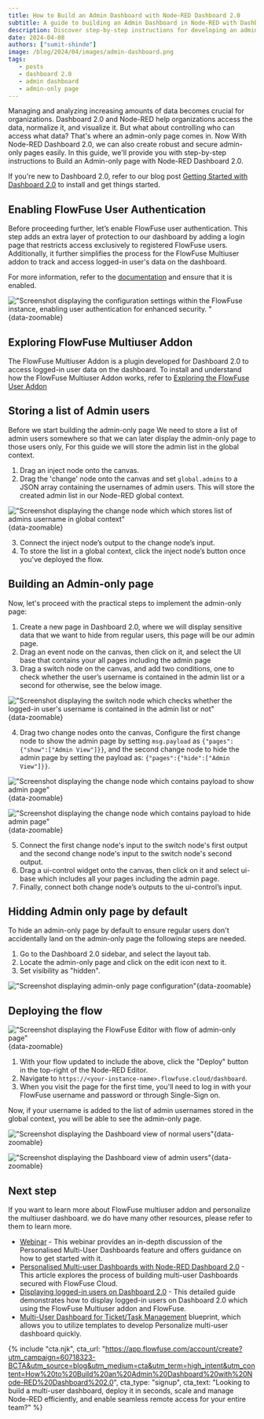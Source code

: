 ```yaml
---
title: How to Build an Admin Dashboard with Node-RED Dashboard 2.0
subtitle: A guide to building an Admin Dashboard in Node-RED with Dashboard 2.0
description: Discover step-by-step instructions for developing an admin-only page in Node-RED Dashboard 2.0 using the FlowFuse Multiuser addon. Additionally, learn how to secure Dashboard 2.0 and explore the features of the FlowFuse multiuser addon.
date: 2024-04-08
authors: ["sumit-shinde"]
image: /blog/2024/04/images/admin-dashboard.png
tags:
   - posts
   - dashboard 2.0
   - admin dashboard
   - admin-only page
---
```


Managing and analyzing increasing amounts of data becomes crucial for organizations. Dashboard 2.0 and Node-RED help organizations access the data, normalize it, and visualize it. But what about controlling who can access what data? That's where an admin-only page comes in. Now With Node-RED Dashboard 2.0, we can also create robust and secure admin-only pages easily. In this guide, we'll provide you with step-by-step instructions to Build an Admin-only page with Node-RED Dashboard 2.0.

<!--more-->

If you're new to Dashboard 2.0, refer to our blog post [Getting Started with Dashboard 2.0](/blog/2024/03/dashboard-getting-started/) to install and get things started.

## Enabling FlowFuse User Authentication

Before proceeding further, let’s enable FlowFuse user authentication. This step adds an extra layer of protection to our dashboard by adding a login page that restricts access exclusively to registered FlowFuse users. Additionally, it further simplifies the process for the FlowFuse Multiuser addon to track and access logged-in user's data on the dashboard.

For more information, refer to the [documentation](/docs/user/instance-settings/#flowfuse-user-authentication) and ensure that it is enabled.

!["Screenshot displaying the configuration settings within the FlowFuse instance, enabling user authentication for enhanced security.
"](./images/building-admin-panel-node-red-dashboard-2-flowfuse-instance-setting.png "Screenshot displaying the configuration settings within the FlowFuse instance, enabling user authentication for enhanced security.
"){data-zoomable}

## Exploring FlowFuse Multiuser Addon 

The FlowFuse Multiuser Addon is a plugin developed for Dashboard 2.0 to access logged-in user data on the dashboard. To install and understand how the FlowFuse Multiuser Addon works, refer to [Exploring the FlowFuse User Addon ](/blog/2024/04/displaying-logged-in-users-on-dashboard/#enabling-flowfuse-user-authentication)

## Storing a list of Admin users

Before we start building the admin-only page We need to store a list of admin users somewhere so that we can later display the admin-only page to those users only, For this guide we will store the admin list in the global context.

1. Drag an inject node onto the canvas.
2. Drag the 'change' node onto the canvas and set `global.admins` to a JSON array containing the usernames of admin users. This will store the created admin list in our Node-RED global context.

!["Screenshot displaying the change node which which stores list of admins username in global context"](./images/building-admin-panel-node-red-dashboard-2-change-node-for-storing-adminlist-to-global-contenxt.png "Screenshot displaying the change node which which stores list of admins username in global context"){data-zoomable}

3. Connect the inject node’s output to the change node’s input.
4. To store the list in a global context, click the inject node’s button once you've deployed the flow.

## Building an Admin-only page

Now, let's proceed with the practical steps to implement the admin-only page:

1. Create a new page in Dashboard 2.0, where we will display sensitive data that we want to hide from regular users, this page will be our admin page.
2. Drag an event node on the canvas, then click on it, and select the UI base that contains your all pages including the admin page 
3. Drag a switch node on the canvas, and add two conditions, one to check whether the user’s username is contained in the admin list or a second for otherwise, see the below image.

!["Screenshot displaying the switch node which checks whether the logged-in user's username is contained in the admin list or not"](./images/building-admin-panel-node-red-dashboard-2-switch-node-checking-page-viewer-isadmin.png "Screenshot displaying the switch node which checks whether the logged-in user's username is contained in the admin list or not"){data-zoomable}

4. Drag two change nodes onto the canvas, Configure the first change node to show the admin page by setting `msg.payload` as `{"pages":{"show":["Admin View"]}}`, and the second change node to hide the admin page by setting the payload as: `{"pages":{"hide":["Admin View"]}}`.

!["Screenshot displaying the change node which contains payload to show admin page"](./images/building-admin-panel-node-red-dashboard-2-change-node-for-showing-page.png "Screenshot displaying the change node which contains payload to show admin page"){data-zoomable}

!["Screenshot displaying the change node which contains payload to hide admin page"](./images/building-admin-panel-node-red-dashboard-2-change-node-for-hidding-page.png "Screenshot displaying the change node which contains payload to display admin page"){data-zoomable}

5. Connect the first change node's input to the switch node's first output and the second change node's input to the switch node's second output.
6. Drag a ui-control widget onto the canvas, then click on it and select ui-base which includes all your pages including the admin page. 
7. Finally, connect both change node’s outputs to the ui-control’s input.

## Hidding Admin only page by default 

To hide an admin-only page by default to ensure regular users don't accidentally land on the admin-only page the following steps are needed.

1. Go to the Dashboard 2.0 sidebar, and select the layout tab.
2. Locate the admin-only page and click on the edit icon next to it.
3. Set visibility as "hidden".

!["Screenshot displaying admin-only page configuration"](./images/building-admin-panel-node-red-dashboard-2-admin-only-page-configuration.png "Screenshot displaying admin-only page configuration"){data-zoomable}

## Deploying the flow

!["Screenshot displaying the FlowFuse Editor with flow of admin-only page"](./images/building-admin-panel-node-red-dashboard-2-flowfuse-editior.png "Screenshot displaying the FlowFuse Editor with flow of admin-only page"){data-zoomable}

1. With your flow updated to include the above, click the "Deploy" button in the top-right of the Node-RED Editor.
2. Navigate to `https://<your-instance-name>.flowfuse.cloud/dashboard`.
3. When you visit the page for the first time, you'll need to log in with your FlowFuse username and password or through Single-Sign on.

Now, if your username is added to the list of admin usernames stored in the global context, you will be able to see the admin-only page.

!["Screenshot displaying the Dashboard view of normal users"](./images/building-admin-panel-node-red-dashboard-2-dashboard-view-for-normal-users.png "Screenshot displaying the Dashboard view of normal users"){data-zoomable}

!["Screenshot displaying the Dashboard view of admin users"](./images/building-admin-panel-node-red-dashboard-2-dashboard-view-for-admin-users.png "Screenshot displaying the Dashboard view of admin users"){data-zoomable}

## Next step

If you want to learn more about FlowFuse multiuser addon and personalize the multiuser dashboard. we do have many other resources, please refer to them to learn more.

- [Webinar](/webinars/2024/node-red-dashboard-multi-user/) - This webinar provides an in-depth discussion of the Personalised Multi-User Dashboards feature and offers guidance on how to get started with it.
- [Personalised Multi-user Dashboards with Node-RED Dashboard 2.0](/blog/2024/01/dashboard-2-multi-user/) - This article explores the process of building multi-user Dashboards secured with FlowFuse Cloud.
- [Displaying logged-in users on Dashboard 2.0](/blog/2024/04/displaying-logged-in-users-on-dashboard/) - This detailed guide demonstrates how to display logged-in users on Dashboard 2.0 which using the FlowFuse Multiuser addon and FlowFuse.
- [Multi-User Dashboard for Ticket/Task Management](/blueprints/flowfuse-dashboard/multi-user-dashboard/) blueprint, which allows you to utilize templates to develop Personalize multi-user dashboard quickly.

{% include "cta.njk", cta_url: "https://app.flowfuse.com/account/create?utm_campaign=60718323-BCTA&utm_source=blog&utm_medium=cta&utm_term=high_intent&utm_content=How%20to%20Build%20an%20Admin%20Dashboard%20with%20Node-RED%20Dashboard%202.0", cta_type: "signup", cta_text: "Looking to build a multi-user dashboard, deploy it in seconds, scale and manage Node-RED efficiently, and enable seamless remote access for your entire team?" %}